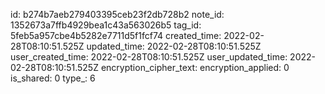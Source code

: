 id: b274b7aeb279403395ceb23f2db728b2
note_id: 1352673a7ffb4929bea1c43a563026b5
tag_id: 5feb5a957cbe4b5282e7711d5f1fcf74
created_time: 2022-02-28T08:10:51.525Z
updated_time: 2022-02-28T08:10:51.525Z
user_created_time: 2022-02-28T08:10:51.525Z
user_updated_time: 2022-02-28T08:10:51.525Z
encryption_cipher_text: 
encryption_applied: 0
is_shared: 0
type_: 6